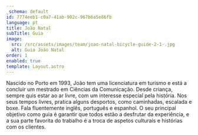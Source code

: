 ```yaml
---
_schema: default
id: 7774eeb1-c0a7-41ab-902c-967b6a5e86fb
language: pt
title: João Natal
subTitle: Guia
image:
  src: /src/assets/images/team/joao-natal-bicycle-guide-2-1-.jpg
  alt: Guia João Natal
order: 1
enabled: true
template: Layout.astro
---
```


Nascido no Porto em 1993, João tem uma licenciatura em turismo e está a concluir
um mestrado em Ciências da Comunicação. Desde criança, sempre quis estar ao ar
livre, com um interesse especial pela história. Nos seus tempos livres, pratica
alguns desportos, como caminhadas, escalada e boxe. Fala fluentemente inglês,
português e espanhol. O seu principal objetivo como guia é garantir que todos
estão a desfrutar da experiência, e a sua parte favorita do trabalho é a troca
de aspetos culturais e histórias com os clientes.
